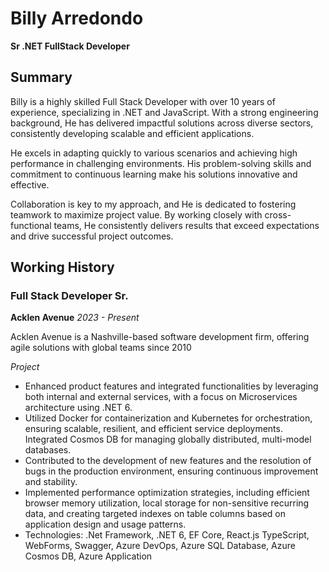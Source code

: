 # Billy Arredondo
**Sr .NET FullStack Developer**

## Summary
Billy is a highly skilled Full Stack Developer with over 10 years of experience, specializing in .NET and JavaScript. With a strong engineering background, He has delivered impactful solutions across diverse sectors, consistently developing scalable and efficient applications.

He excels in adapting quickly to various scenarios and achieving high performance in challenging environments. His problem-solving skills and commitment to continuous learning make his solutions innovative and effective.

Collaboration is key to my approach, and He is dedicated to fostering teamwork to maximize project value. By working closely with cross-functional teams, He consistently delivers results that exceed expectations and drive successful project outcomes.

## Working History

### Full Stack Developer Sr.
**Acklen Avenue**
_2023 - Present_

Acklen Avenue is a Nashville-based software development firm, offering agile solutions with global teams since 2010

_Project_
- Enhanced product features and integrated functionalities by leveraging both internal and external services, with a focus on Microservices architecture using .NET 6.
- Utilized Docker for containerization and Kubernetes for orchestration, ensuring scalable, resilient, and efficient service deployments. Integrated Cosmos DB for managing globally distributed, multi-model databases.
- Contributed to the development of new features and the resolution of bugs in the production environment, ensuring continuous improvement and stability.
- Implemented performance optimization strategies, including efficient browser memory utilization, local storage for non-sensitive recurring data, and creating targeted indexes on table columns based on application design and usage patterns.
- Technologies: .Net Framework, .NET 6, EF Core, React.js TypeScript, WebForms, Swagger, Azure DevOps, Azure SQL Database, Azure Cosmos DB, Azure Application 
